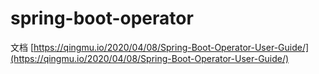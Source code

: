 # spring-boot-operator
文档 [https://qingmu.io/2020/04/08/Spring-Boot-Operator-User-Guide/](https://qingmu.io/2020/04/08/Spring-Boot-Operator-User-Guide/)


